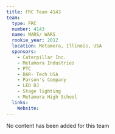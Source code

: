 ```yaml
---
title: FRC Team 4143
team:
  type: FRC
  number: 4143
  name: MARS/ WARS
  rookie_year: 2012
  location: Metamora, Illinois, USA
  sponsors:
    - Caterpillar Inc.
    - Metamora Industries
    - PTC
    - DAR- Tech USA
    - Parson's Company
    - LED DJ
    - Stage lighting
    - Metamora High School
  links:
    Website: 
---
```

No content has been added for this team